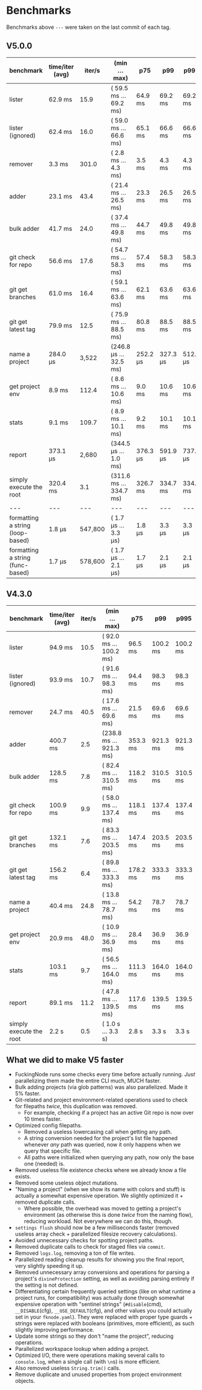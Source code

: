 # Benchmarks

Benchmarks above `---` were taken on the last commit of each tag.

## V5.0.0

| benchmark                        | time/iter (avg) | iter/s  | (min … max)           | p75      | p99      | p995     |
| -------------------------------- | --------------- | ------- | --------------------- | -------- | -------- | -------- |
| lister                           | 62.9 ms         | 15.9    | ( 59.5 ms … 69.2 ms)  | 64.9 ms  | 69.2 ms  | 69.2 ms  |
| lister (ignored)                 | 62.4 ms         | 16.0    | ( 59.0 ms … 66.6 ms)  | 65.1 ms  | 66.6 ms  | 66.6 ms  |
| remover                          | 3.3 ms          | 301.0   | ( 2.8 ms … 4.3 ms)    | 3.5 ms   | 4.3 ms   | 4.3 ms   |
| adder                            | 23.1 ms         | 43.4    | ( 21.4 ms … 26.5 ms)  | 23.3 ms  | 26.5 ms  | 26.5 ms  |
| bulk adder                       | 41.7 ms         | 24.0    | ( 37.4 ms … 49.8 ms)  | 44.7 ms  | 49.8 ms  | 49.8 ms  |
| git check for repo               | 56.6 ms         | 17.6    | ( 54.7 ms … 58.3 ms)  | 57.4 ms  | 58.3 ms  | 58.3 ms  |
| git get branches                 | 61.0 ms         | 16.4    | ( 59.1 ms … 63.6 ms)  | 62.1 ms  | 63.6 ms  | 63.6 ms  |
| git get latest tag               | 79.9 ms         | 12.5    | ( 75.9 ms … 88.5 ms)  | 80.8 ms  | 88.5 ms  | 88.5 ms  |
| name a project                   | 284.0 µs        | 3,522   | (246.8 µs … 32.5 ms)  | 252.2 µs | 327.3 µs | 512.7 µs |
| get project env                  | 8.9 ms          | 112.4   | ( 8.6 ms … 10.6 ms)   | 9.0 ms   | 10.6 ms  | 10.6 ms  |
| stats                            | 9.1 ms          | 109.7   | ( 8.9 ms … 10.1 ms)   | 9.2 ms   | 10.1 ms  | 10.1 ms  |
| report                           | 373.1 µs        | 2,680   | (344.5 µs … 1.0 ms)   | 376.3 µs | 591.9 µs | 737.1 µs |
| simply execute the root          | 320.4 ms        | 3.1     | (311.6 ms … 334.7 ms) | 326.7 ms | 334.7 ms | 334.7 ms |
| ---                              | ---             | ---     | ---                   | ---      | ---      | ---      |
| formatting a string (loop-based) | 1.8 µs          | 547,800 | ( 1.7 µs … 3.3 µs)    | 1.8 µs   | 3.3 µs   | 3.3 µs   |
| formatting a string (func-based) | 1.7 µs          | 578,600 | ( 1.7 µs … 2.1 µs)    | 1.7 µs   | 2.1 µs   | 2.1 µs   |

## V4.3.0

| benchmark               | time/iter (avg) | iter/s | (min … max)           | p75      | p99      | p995     |
| ----------------------- | --------------- | ------ | --------------------- | -------- | -------- | -------- |
| lister                  | 94.9 ms         | 10.5   | ( 92.0 ms … 100.2 ms) | 96.5 ms  | 100.2 ms | 100.2 ms |
| lister (ignored)        | 93.9 ms         | 10.7   | ( 91.6 ms … 98.3 ms)  | 94.4 ms  | 98.3 ms  | 98.3 ms  |
| remover                 | 24.7 ms         | 40.5   | ( 17.6 ms … 69.6 ms)  | 21.5 ms  | 69.6 ms  | 69.6 ms  |
| adder                   | 400.7 ms        | 2.5    | (238.8 ms … 921.3 ms) | 353.3 ms | 921.3 ms | 921.3 ms |
| bulk adder              | 128.5 ms        | 7.8    | ( 82.4 ms … 310.5 ms) | 118.2 ms | 310.5 ms | 310.5 ms |
| git check for repo      | 100.9 ms        | 9.9    | ( 58.0 ms … 137.4 ms) | 118.1 ms | 137.4 ms | 137.4 ms |
| git get branches        | 132.1 ms        | 7.6    | ( 83.3 ms … 203.5 ms) | 147.4 ms | 203.5 ms | 203.5 ms |
| git get latest tag      | 156.2 ms        | 6.4    | ( 89.8 ms … 333.3 ms) | 178.2 ms | 333.3 ms | 333.3 ms |
| name a project          | 40.4 ms         | 24.8   | ( 13.8 ms … 78.7 ms)  | 54.2 ms  | 78.7 ms  | 78.7 ms  |
| get project env         | 20.9 ms         | 48.0   | ( 10.9 ms … 36.9 ms)  | 28.4 ms  | 36.9 ms  | 36.9 ms  |
| stats                   | 103.1 ms        | 9.7    | ( 56.5 ms … 164.0 ms) | 111.3 ms | 164.0 ms | 164.0 ms |
| report                  | 89.1 ms         | 11.2   | ( 47.8 ms … 139.5 ms) | 117.6 ms | 139.5 ms | 139.5 ms |
| simply execute the root | 2.2 s           | 0.5    | ( 1.0 s … 3.3 s)      | 2.8 s    | 3.3 s    | 3.3 s    |

## What we did to make V5 faster

- FuckingNode runs some checks every time before actually running. _Just_ parallelizing them made the entire CLI much, MUCH faster.
- Bulk adding projects (via glob patterns) was also parallelized. Made it 5% faster.
- Git-related and project environment-related operations used to check for filepaths _twice_, this duplication was removed.
  - For example, checking if a project has an active Git repo is now over 10 times faster.
- Optimized config filepaths.
  - Removed a useless lowercasing call when getting any path.
  - A string conversion needed for the project's list file happened whenever _any_ path was queried, now it only happens when we query that specific file.
  - All paths were initialized when querying any path, now only the base one (needed) is.
- Removed useless file existence checks where we already know a file exists.
- Removed some useless object mutations.
- "Naming a project" (when we show its name with colors and stuff) is actually a somewhat expensive operation. We slightly optimized it + removed duplicate calls.
  - Where possible, the overhead was moved to getting a project's environment (as otherwise this is done _twice_ from the naming flow), reducing workload. Not everywhere we can do this, though.
- `settings flush` should now be a few milliseconds faster (removed useless array check + parallelized filesize recovery calculations).
- Avoided unnecessary checks for spotting project paths.
- Removed duplicate calls to check for staged files via `commit`.
- Removed `logs.log`, removing a ton of file writes.
- Parallelized reading cleanup results for showing you the final report, very slightly speeding it up.
- Removed unnecessary array conversions and operations for parsing a project's `divineProtection` setting, as well as avoiding parsing entirely if the setting is not defined.
- Differentiating certain frequently queried settings (like on what runtime a project runs, for compatibility) was actually done through somewhat expensive operation with "sentinel strings" (`#disable`(cmd), `__DISABLE`(cfg), `__USE_DEFAULT`(cfg), and other values you could actually set in your `fknode.yaml`). They were replaced with proper type guards + strings were replaced with booleans (primitives, more efficient), as such slightly improving performance.
- Update some strings so they don't "name the project", reducing operations.
- Parallelized workspace lookup when adding a project.
- Optimized I/O, there were operations making several calls to `console.log`, when a single call (with `\n`s) is more efficient.
- Also removed useless `String.trim()` calls.
- Remove duplicate and unused properties from project environment objects.

